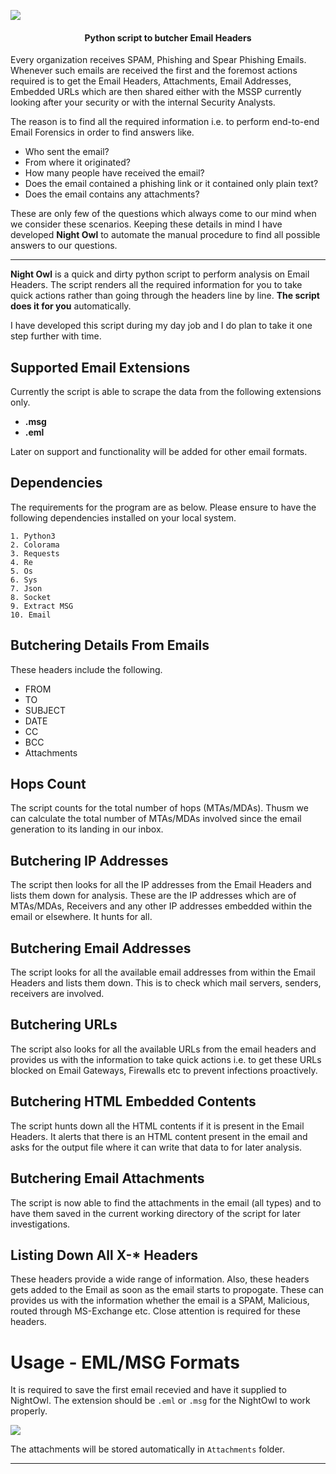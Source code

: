 ![](./banner.png)

<h4 align="center">Python script to butcher Email Headers</h4>

Every organization receives SPAM, Phishing and Spear Phishing Emails. Whenever such emails are received the first and the foremost actions required is to get the Email Headers, Attachments, Email Addresses, Embedded URLs which are then shared either with the MSSP currently looking after your security or with the internal Security Analysts. 

The reason is to find all the required information i.e. to perform end-to-end Email Forensics in order to find answers like. 

- Who sent the email?
- From where it originated?
- How many people have received the email?
- Does the email contained a phishing link or it contained only plain text?
- Does the email contains any attachments?

These are only few of the questions which always come to our mind when we consider these scenarios. Keeping these details in mind I have developed **Night Owl** to automate the manual procedure to find all possible answers to our questions. 

---

**Night Owl** is a quick and dirty python script to perform analysis on Email Headers. The script renders all the required information for you to take quick actions rather than going through the headers line by line. **The script does it for you** automatically.

I have developed this script during my day job and I do plan to take it one step further with time. 

## Supported Email Extensions

Currently the script is able to scrape the data from the following extensions only. 

- **.msg**
- **.eml**

Later on support and functionality will be added for other email formats. 

## Dependencies

The requirements for the program are as below. Please ensure to have the following dependencies installed on your local system.

```
1. Python3
2. Colorama
3. Requests
4. Re
5. Os
6. Sys
7. Json
8. Socket
9. Extract MSG
10. Email
```

## Butchering Details From Emails

These headers include the following.
- FROM
- TO 
- SUBJECT
- DATE
- CC
- BCC
- Attachments

## Hops Count

The script counts for the total number of hops (MTAs/MDAs). Thusm we can calculate the total number of MTAs/MDAs involved since the email generation to its landing in our inbox.

## Butchering IP Addresses

The script then looks for all the IP addresses from the Email Headers and lists them down for analysis. These are the IP addresses which are of MTAs/MDAs, Receivers and any other IP addresses embedded within the email or elsewhere. It hunts for all.

## Butchering Email Addresses

The script looks for all the available email addresses from within the Email Headers and lists them down. This is to check which mail servers, senders, receivers are involved. 

## Butchering URLs

The script also looks for all the available URLs from the email headers and provides us with the information to take quick actions i.e. to get these URLs blocked on Email Gateways, Firewalls etc to prevent infections proactively.

## Butchering HTML Embedded Contents

The script hunts down all the HTML contents if it is present in the Email Headers. It alerts that there is an HTML content present in the email and asks for the output file where it can write that data to for later analysis.

## Butchering Email Attachments
The script is now able to find the attachments in the email (all types) and to have them saved in the current working directory of the script for later investigations.

## Listing Down All X-* Headers

These headers provide a wide range of information. Also, these headers gets added to the Email as soon as the email starts to propogate. These can provides us with the information whether the email is a SPAM, Malicious, routed through MS-Exchange etc. Close attention is required for these headers.

# Usage - EML/MSG Formats
It is required to save the first email recevied and have it supplied to NightOwl. The extension should be `.eml` or `.msg` for the NightOwl to work properly.

![](./working.png)

The attachments will be stored automatically in `Attachments` folder.

---
